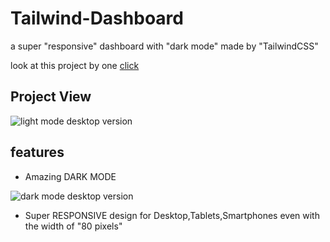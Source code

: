 # Tailwind-Dashboard
a super "responsive" dashboard with "dark mode" made by "TailwindCSS"

look at this project by one [click](https://hosseinmazhar.github.io/Tailwind-Dashboard/)

## Project View

![light mode desktop version](https://user-images.githubusercontent.com/91896821/177548894-70bcfa13-0b1c-477b-9033-3d3b8f58113c.PNG)

## features

- Amazing DARK MODE

![dark mode desktop version](https://user-images.githubusercontent.com/91896821/177549408-c7e95aa4-0a70-4f3b-8ec8-54229ca45582.PNG)

- Super RESPONSIVE design for Desktop,Tablets,Smartphones even with the width of "80 pixels"


